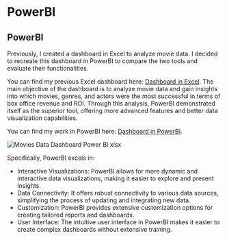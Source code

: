 # PowerBI

## PowerBI
Previously, I created a dashboard in Excel to analyze movie data. I decided to recreate this dashboard in PowerBI to compare the two tools and evaluate their functionalities.

You can find my previous Excel dashboard here:  [Dashboard in Excel](https://github.com/Mary-Pronina/Movies-Data.git). The main objective of the dashboard is to analyze movie data and gain insights 
into which movies, genres, and actors were the most successful in terms of box office revenue and ROI. Through this analysis, PowerBI demonstrated itself as the superior tool, 
offering more advanced features and better data visualization capabilities.

You can find my work in PowerBI here: [Dashboard in PowerBI]().

![Movies Data Dashboard Power BI xlsx](https://github.com/user-attachments/assets/bc5bbf22-2e38-4438-b906-481467aca855)

Specifically, PowerBI excels in:

 - Interactive Visualizations: PowerBI allows for more dynamic and interactive data visualizations, making it easier to explore and present insights.
 - Data Connectivity: It offers robust connectivity to various data sources, simplifying the process of updating and integrating new data.
 - Customization: PowerBI provides extensive customization options for creating tailored reports and dashboards.
 - User Interface: The intuitive user interface in PowerBI makes it easier to create complex dashboards without extensive training.
